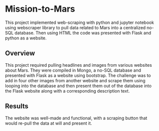 # Mission-to-Mars
This project implemented web-scraping with python and jupyter notebook using webscraper library to pull data related to Mars into a centralized no-SQL database. Then using HTML the code was presented with Flask and python as a website.

## Overview
This project required pulling headlines and images from various websites about Mars. They were compiled in Mongo, a no-SQL database and presented with Flask as a website using bootstrap. The challenge was to add in four other images from another website and scrape them using looping into the database and then present them out of the database into the Flask website along with a corresponding description text.

## Results
The website was well-made and functional, with a scraping button that would re-pull the data at will and present it. 
